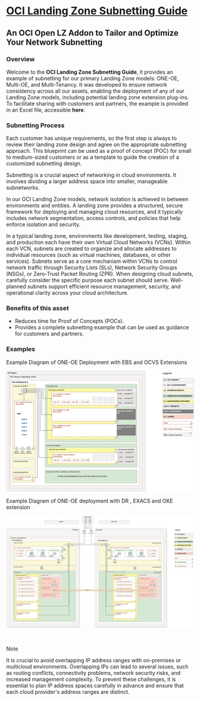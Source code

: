 # **[OCI Landing Zone Subnetting Guide](#)**
## **An OCI Open LZ Addon to Tailor and Optimize Your Network Subnetting**


### Overview
Welcome to the **OCI Landing Zone Subnetting Guide**, it provides an example of subnetting for our primary Landing Zone models: ONE-OE, Multi-OE, and Multi-Tenancy. It was developed to ensure network consistency across all our assets, enabling the deployment of any of our Landing Zone models, including potential landing zone extension plug-ins. To facilitate sharing with customers and partners, the example is provided in an Excel file, accessible **here**.
&nbsp; 

### Subnetting Process
Each customer has unique requirements, so the first step is always to review their landing zone design and agree on the appropriate subnetting approach. This blueprint can be used as a proof of concept (POC) for small to medium-sized customers or as a template to guide the creation of a customized subnetting design.

Subnetting is a crucial aspect of networking in cloud environments. It involves dividing a larger address space into smaller, manageable subnetworks.

In our OCI Landing Zone models, network isolation is achieved in between environments and entities. A landing zone provides a structured, secure framework for deploying and managing cloud resources, and it typically includes network segmentation, access controls, and policies that help enforce isolation and security.

In a typical landing zone, environments like development, testing, staging, and production each have their own Virtual Cloud Networks (VCNs). Within each VCN, subnets are created to organize and allocate addresses to individual resources (such as virtual machines, databases, or other services). Subnets serve as a core mechanism within VCNs to control network traffic through Security Lists (SLs), Network Security Groups (NSGs), or Zero-Trust Packet Routing (ZPR).
When designing cloud subnets, carefully consider the specific purpose each subnet should serve. Well-planned subnets support efficient resource management, security, and operational clarity across your cloud architecture.

### Benefits of this asset

- Reduces time for Proof of Concepts (POCs).
- Provides a complete subnetting example that can be used as guidance for customers and partners.


### Examples

Example Diagram of ONE-OE Deployment with EBS and OCVS Extensions
<p align="center" width="100%">
    <img src="./content/example1.jpg">
</p>

Example Diagram of ONE-OE deployment with DR , EXACS and OKE  extension
<p align="center" width="100%">
    <img src="./content/example2.jpg">
</p>

&nbsp; 
> [!NOTE]
>It is crucial to avoid overlapping IP address ranges with on-premises or multicloud environments. Overlapping IPs can lead to several issues, such as routing conflicts, connectivity problems, network security risks, and increased management complexity. To prevent these challenges, it is essential to plan IP address spaces carefully in advance and ensure that each cloud provider's address ranges are distinct.

